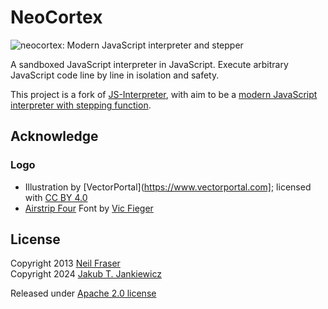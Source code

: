 # NeoCortex

![neocortex: Modern JavaScript interpreter and stepper](https://raw.githubusercontent.com/jcubic/neocortex/refs/heads/master/assets/logo.svg)

A sandboxed JavaScript interpreter in JavaScript. Execute arbitrary
JavaScript code line by line in isolation and safety.

This project is a fork of [JS-Interpreter](https://github.com/NeilFraser/JS-Interpreter),
with aim to be a
[modern JavaScript interpreter with stepping function](https://github.com/jcubic/neocortex).

## Acknowledge
### Logo
* Illustration by [VectorPortal](https://www.vectorportal.com]; licensed with [CC BY 4.0](https://creativecommons.org/licenses/by/4.0/)
* [Airstrip Four](https://www.dafont.com/airstrip-four.font) Font by [Vic Fieger](https://www.dafont.com/vic-fieger.d852)

## License
Copyright 2013 [Neil Fraser](https://neil.fraser.name/)<br/>
Copyright 2024 [Jakub T. Jankiewicz](https://jakub.jankiewicz.org/)

Released under [Apache 2.0 license](https://www.apache.org/licenses/LICENSE-2.0.html)
